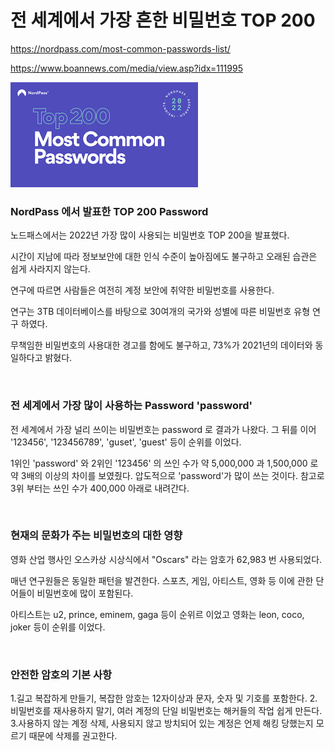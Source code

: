 # 전 세계에서 가장 흔한 비밀번호 TOP 200

https://nordpass.com/most-common-passwords-list/

https://www.boannews.com/media/view.asp?idx=111995

![](../img/NordPass%20most%20common%20password%20top%20200.png)

### NordPass 에서 발표한 TOP 200 Password
노드패스에서는 2022년 가장 많이 사용되는 비밀번호 TOP 200을 발표했다.

시간이 지남에 따라 정보보안에 대한 인식 수준이 높아짐에도 불구하고 오래된 습관은 쉽게 사라지지 않는다.

연구에 따르면 사람들은 여전히 계정 보안에 취약한 비밀번호를 사용한다.

연구는 3TB 데이터베이스를 바탕으로 30여개의 국가와 성별에 따른 비밀번호 유형 연구 하였다.

무책임한 비밀번호의 사용대한 경고를 함에도 불구하고, 73%가 2021년의 데이터와 동일하다고 밝혔다.

<br>

### 전 세계에서 가장 많이 사용하는 Password 'password'
전 세계에서 가장 널리 쓰이는 비밀번호는 password 로 결과가 나왔다. 그 뒤를 이어 '123456', '123456789', 'guset', 'guest' 등이 순위를 이었다.

1위인 'password' 와 2위인  '123456' 의 쓰인 수가 약 5,000,000 과 1,500,000 로 약 3배의 이상의 차이를 보였줬다. 압도적으로 'password'가 많이 쓰는 것이다. 참고로 3위 부터는 쓰인 수가 400,000 아래로 내려간다.

<br>

### 현재의 문화가 주는 비밀번호의 대한 영향
영화 산업 행사인 오스카상 시상식에서 "Oscars" 라는 암호가 62,983 번 사용되었다.

매년 연구원들은 동일한 패턴을 발견한다. 스포츠, 게임, 아티스트, 영화 등 이에 관한 단어들이 비밀번호에 많이 포함된다.

아티스트는 u2, prince, eminem, gaga 등이 순위르 이었고 영화는 leon, coco, joker 등이 순위를 이었다.

<br>

### 안전한 암호의 기본 사항
1.길고 복잡하게 만들기, 복잡한 암호는 12자이상과 문자, 숫자 및 기호를 포함한다.
2.비밀번호를 재사용하지 말기, 여러 계정의 단일 비밀번호는 해커들의 작업 쉽게 만든다.
3.사용하지 않는 계정 삭제, 사용되지 않고 방치되어 있는 계정은 언제 해킹 당했는지 모르기 때문에 삭제를 권고한다.